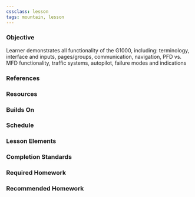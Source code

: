 ```yaml
---
cssclass: lesson
tags: mountain, lesson
---
```

### Objective
Learner demonstrates all functionality of the G1000, including: terminology, interface and inputs, pages/groups, communication, navigation, PFD vs. MFD functionality, traffic systems, autopilot, failure modes and indications

### References

### Resources

### Builds On

### Schedule

### Lesson Elements

### Completion Standards

### Required Homework

### Recommended Homework 